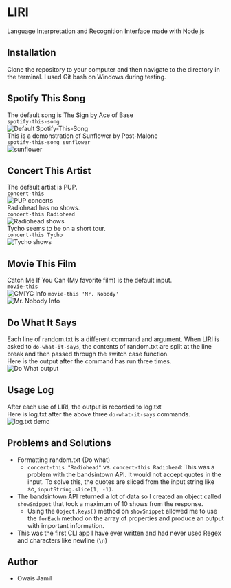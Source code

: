 # LIRI
Language Interpretation and Recognition Interface made with Node.js
## Installation
Clone the repository to your computer and then navigate to the directory in the terminal. I used Git bash on Windows during testing.
## Spotify This Song
The default song is The Sign by Ace of Base  
`spotify-this-song`  
![Default Spotify-This-Song](/screenshots/spotify1.PNG)   
This is a demonstration of Sunflower by Post-Malone  
`spotify-this-song sunflower`  
![sunflower](screenshots/spotify2.PNG)
## Concert This Artist
The default artist is PUP.  
`concert-this`  
![PUP concerts](screenshots/concert1.PNG)  
Radiohead has no shows.  
`concert-this Radiohead`  
![Radiohead shows](screenshots/concert2.PNG)  
Tycho seems to be on a short tour.  
`concert-this Tycho`  
![Tycho shows](screenshots/concert3.PNG)
## Movie This Film
Catch Me If You Can (My favorite film) is the default input.  
`movie-this`  
![CMIYC Info](screenshots/movie1.PNG)
`movie-this 'Mr. Nobody'`  
![Mr. Nobody Info](screenshots/movie2.PNG)
## Do What It Says
Each line of random.txt is a different command and argument. When LIRI is asked to `do-what-it-says`, the contents of random.txt are split at the line break and then passed through the switch case function.  
Here is the output after the command has run three times.  
![Do What output](screenshots/dowhat1.PNG)
## Usage Log
After each use of LIRI, the output is recorded to log.txt  
Here is log.txt after the above three `do-what-it-says` commands.  
![log.txt demo](screenshots/log.PNG)
## Problems and Solutions
- Formatting random.txt (Do what)
    - `concert-this "Radiohead"` vs. `concert-this Radiohead`: This was a problem with the bandsintown API. It would not accept quotes in the input. To solve this, the quotes are sliced from the input string like so, `inputString.slice(1, -1)`.
- The bandsintown API returned a lot of data so I created an object called `showSnippet` that took a maximum of 10 shows from the response.
    - Using the `Object.keys()` method on `showSnippet` allowed me to use the `forEach` method on the array of properties and produce an output with important information.  
- This was the first CLI app I have ever written and had never used Regex and characters like newline (`\n`)
## Author
- Owais Jamil